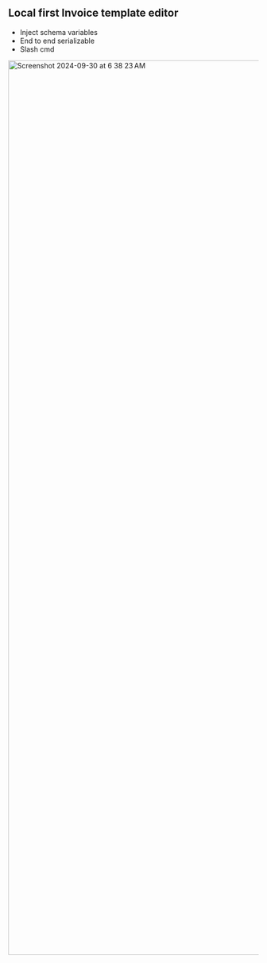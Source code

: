 ## Local first Invoice template editor
- Inject schema variables
- End to end serializable
- Slash cmd

 <img width="1800" alt="Screenshot 2024-09-30 at 6 38 23 AM" src="https://github.com/user-attachments/assets/24569119-5e90-4605-bc7c-dc91a707228e">

